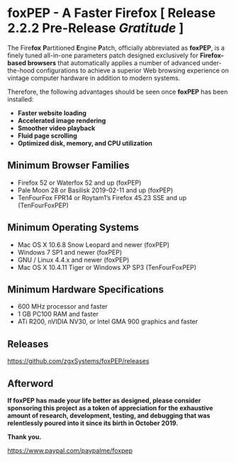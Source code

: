 # foxPEP - A Faster Firefox [ Release 2.2.2 Pre-Release <i>Gratitude</i> ]

The Fire<b>fox</b> <b>P</b>artitioned <b>E</b>ngine <b>P</b>atch, officially abbreviated as <b>foxPEP</b>, is a finely tuned all-in-one parameters patch designed exclusively for <b>Firefox-based browsers</b> that automatically applies a number of advanced under-the-hood configurations to achieve a superior Web browsing experience on vintage computer hardware in addition to modern systems.

Therefore, the following advantages should be seen once <b>foxPEP</b> has been installed:

- <b>Faster website loading</b>
- <b>Accelerated image rendering</b>
- <b>Smoother video playback</b>
- <b>Fluid	page scrolling</b>
- <b>Optimized disk, memory, and CPU utilization</b>


Minimum Browser Families
-

- Firefox 52 or Waterfox 52 and up (foxPEP)
- Pale Moon 28 or Basilisk 2019-02-11 and up (foxPEP)
- TenFourFox FPR14 or Roytam1’s Firefox 45.23 SSE and up (TenFourFoxPEP)


Minimum Operating Systems
-

- Mac OS X 10.6.8 Snow Leopard and newer (foxPEP)
- Windows 7 SP1 and newer (foxPEP)
- GNU / Linux 4.4.x and newer (foxPEP)
- Mac OS X 10.4.11 Tiger or Windows XP SP3 (TenFourFoxPEP)

Minimum Hardware Specifications
-

- 600 MHz processor and faster
- 1 GB PC100 RAM and faster
- ATi R200, nVIDIA NV30, or Intel GMA 900 graphics and faster


Releases
-

https://github.com/zgxSystems/foxPEP/releases


Afterword
-

<b>If foxPEP has made your life better as designed, please consider sponsoring this project as a token of appreciation for the exhaustive amount of research, development, testing, and debugging that was relentlessly poured into it since its birth in October 2019.</b>

<b>Thank you.</b>

https://www.paypal.com/paypalme/foxpep
